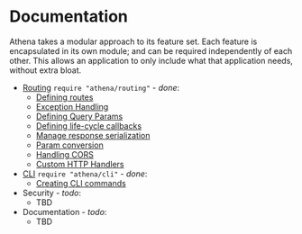 # Documentation

Athena takes a modular approach to its feature set.  Each feature is encapsulated in its own module; and can be required independently of each other.  This allows an application to only include what that application needs, without extra bloat.

* [Routing](./routing.md) `require "athena/routing"` - _done_:
  * [Defining routes](./routing.md#defining-routes)
  * [Exception Handling](./routing.md#exception-handling)
  * [Defining Query Params](./routing.md#query-params)
  * [Defining life-cycle callbacks](./routing.md#request-life-cycle-events)
  * [Manage response serialization](./routing.md#route-view)
  * [Param conversion](./routing.md#paramconverter)
  * [Handling CORS](./routing.md#cors)
  * [Custom HTTP Handlers](./routing.md#custom-handlers)
* [CLI](./cli.md) `require "athena/cli"` - _done_:
  * [Creating CLI commands](./cli.md#commands)
* Security - _todo_:
  * TBD
* Documentation - _todo_:
  * TBD






